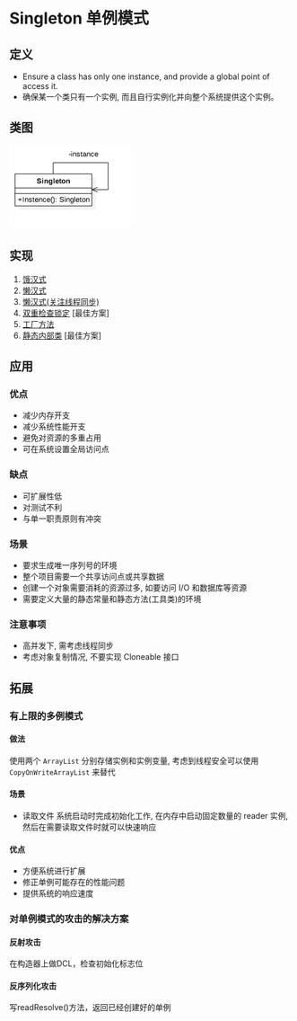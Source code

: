 # Singleton 单例模式

## 定义

- Ensure a class has only one instance, and provide a global point of access it.
- 确保某一个类只有一个实例, 而且自行实例化并向整个系统提供这个实例。

## 类图

![](./Singleton.png)

## 实现

1. [饿汉式](./HungrySingleton.java)
2. [懒汉式](./SlackerSingleton.java)
3. [懒汉式(关注线程同步)](./ConcurrentSlackerSingleton.java)
4. [双重检查锁定](./DoubleCheckLockSingleton.java) [最佳方案]
5. [工厂方法](./factory/FactorySingleton.java)
6. [静态内部类](./StaticInnerClzSingleton.java) [最佳方案]

## 应用

### 优点

- 减少内存开支
- 减少系统性能开支
- 避免对资源的多重占用
- 可在系统设置全局访问点

### 缺点

- 可扩展性低
- 对测试不利
- 与单一职责原则有冲突

### 场景

- 要求生成唯一序列号的环境
- 整个项目需要一个共享访问点或共享数据
- 创建一个对象需要消耗的资源过多, 如要访问 I/O 和数据库等资源
- 需要定义大量的静态常量和静态方法(工具类)的环境

### 注意事项

- 高并发下, 需考虑线程同步
- 考虑对象复制情况, 不要实现 Cloneable 接口

## 拓展

### 有上限的多例模式

#### 做法

使用两个 `ArrayList` 分别存储实例和实例变量, 考虑到线程安全可以使用 `CopyOnWriteArrayList` 来替代

#### 场景

- 读取文件 系统启动时完成初始化工作, 在内存中启动固定数量的 reader 实例, 然后在需要读取文件时就可以快速响应

#### 优点

- 方便系统进行扩展
- 修正单例可能存在的性能问题
- 提供系统的响应速度

### 对单例模式的攻击的解决方案

#### 反射攻击

在构造器上做DCL，检查初始化标志位

#### 反序列化攻击

写readResolve()方法，返回已经创建好的单例